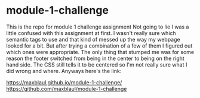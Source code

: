 # module-1-challenge
This is the repo for module 1 challenge assignment
Not going to lie I was a little confused with this assignment at first. I wasn't really sure which semantic tags to use and that kind of messed up the way my webpage looked for a bit. But after trying a combination of a few of them I figured out which ones were appropriate. The only thing that stumped me was for some reason the footer switched from being in the center to being on the right hand side. The CSS still tells it to be centered so I'm not really sure what I did wrong and where. Anyways here's the link:
 
 https://maxblaul.github.io/module-1-challenge/ 
 https://github.com/maxblaul/module-1-challenge
 
